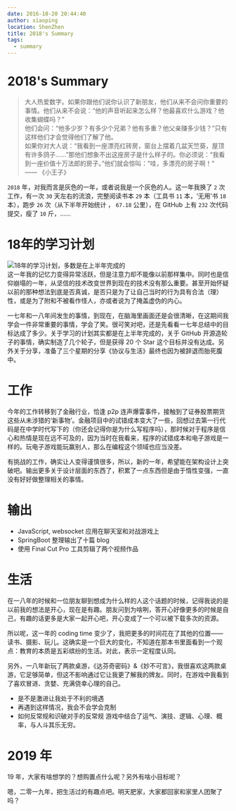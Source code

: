 ```yaml
---
date: 2016-10-20 20:44:40
author: xiaoping
location: ShenZhen
title: 2018's Summary
tags:
  - summary
---
```

# 2018's Summary

> 大人热爱数字。如果你跟他们说你认识了新朋友，他们从来不会问你重要的事情。他们从来不会说：“他的声音听起来怎么样？他最喜欢什么游戏？他收集蝴蝶吗？”  
>  他们会问：“他多少岁？有多少个兄弟？他有多重？他父亲赚多少钱？”只有这样他们才会觉得他们了解了他。  
>  如果你对大人说：“我看到一座漂亮红砖房，窗台上摆着几盆天竺葵，屋顶有许多鸽子……”那他们想象不出这座房子是什么样子的。你必须说：“我看到一座价值十万法郎的房子。”他们就会惊叫：“哇，多漂亮的房子啊！”  
>  —— 《小王子》
> 
> 
 `2018`  年，对我而言是灰色的一年，或者说我是一个灰色的人。这一年我换了  `2`  次工作，有一次  `30`  天左右的流浪，完整阅读书本  `29`  本（工具书  `11`  本，‘无用’书  `18`  本），跑步  `26`  次（从下半年开始统计 ， `67.18`  公里），在 GitHub 上有  `232`  次代码提交，瘦了  `10`  斤，……


# 18年的学习计划

 ![18年的学习计划，多数是在上半年完成的](https://raw.githubusercontent.com/xiaop1ng/xiaop1ng.github.io/master/images/2018plan.jpg)  
 这一年我的记忆力变得异常活跃，但是注意力却不能像以前那样集中。同时也是信仰崩塌的一年，从坚信的技术改变世界到现在的技术没有那么重要。甚至开始怀疑以前的那种想法到底是否真诚，是否只是为了让自己当时的行为具有合法（理）性，或是为了附和不被看作怪人，亦或者说为了掩盖虚伪的内心。

 一七年和一八年间发生的事情，到现在，在脑海里画面还是会很清晰，在这期间我学会一件非常重要的事情，学会了笑。很可笑对吧，还是先看看一七年总结中的目标达成了多少。关于学习的计划其实都是在上半年完成的，关于 GitHub 开源造轮子的事情，确实制造了几个轮子，但是获得 20 个 Star 这个目标并没有达成。另外关于分享，准备了三个星期的分享《协议与生活》最终也因为被辞退而胎死腹中。


# 工作

 今年的工作转移到了金融行业，恰逢 p2p 连声爆雷事件，接触到了证券股票期货这些从未涉猎的‘新事物’。金融项目中的试错成本变大了一些，回想过去第一行代码是在中学时代写下的（你还会记得你是为什么写程序吗），那时候对于程序是信心和热情是现在远不可及的，因为当时在我看来，程序的试错成本和电子游戏是一样的。玩电子游戏能玩赢别人，那么在编程这个领域也应当没差。

 有挑战的工作，确实让人变得谨慎很多，所以，新的一年，希望能在架构设计上突破吧。输出更多关于设计层面的东西了，积累了一点东西但是由于惰性变强，一直没有好好做整理相关的事情。


# 输出


  * JavaScript, websocket 应用在聊天室和对战游戏上 
  * SpringBoot 整理输出了十篇 blog 
  * 使用 Final Cut Pro 工具剪辑了两个视频作品  
# 生活

 在一八年的时候和一位朋友聊到想成为什么样的人这个话题的时候，记得我说的是以前我的想法是开心，现在是有趣。朋友问到为啥咧，答开心好像更多的时候是自己，有趣的话更多是大家一起开心吧，开心变成了一个可以被下载多次的资源。

 所以呢，这一年的 coding time 变少了，我把更多的时间花在了其他的位置—— 读书、摄影、玩儿。这确实是一个巨大的变化，不知道在那本书里面看到一个观点：教育的本质是五彩缤纷的生活。对此，表示一定程度认同。

 另外，一八年新玩了两款桌游，《达芬奇密码》&《妙不可言》，我很喜欢这两款桌游，它足够简单，但这不影响通过它让我更了解我的牌友。同时，在游戏中我看到了喜欢冒进、贪婪、充满侥幸心理的自己。


  * 是不是激进让我处于不利的境遇 
  * 再遇到这样情况，我会不会学会克制 
  * 如何反常规和识破对手的反常规  游戏中结合了运气、演技、逻辑、心理、概率，与人斗其乐无穷。


# 2019 年

 19 年，大家有啥想学的？想购置点什么呢？另外有啥小目标呢？

 嗯，二零一九年，把生活过的有趣点吧。明天肥家，大家都回家和家里人团聚了吗？

   

